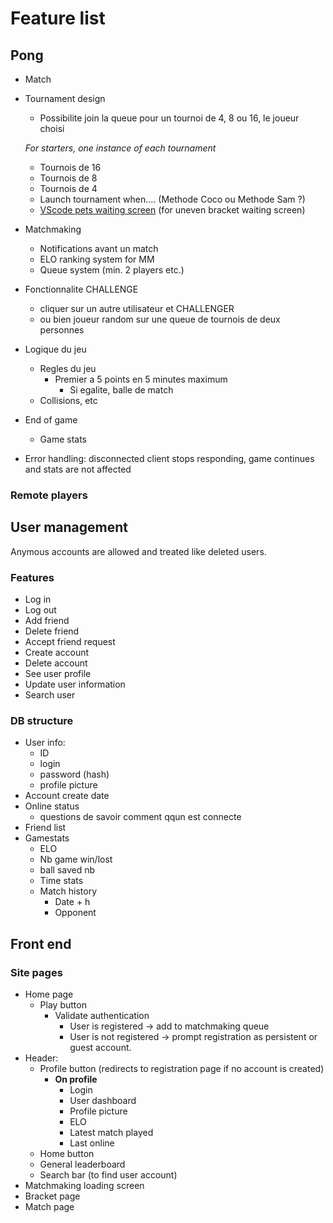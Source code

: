 # Feature list

## Pong

- Match

- Tournament design
  - Possibilite join la queue pour un tournoi de 4, 8 ou 16, le joueur choisi

  *For starters, one instance of each tournament*
  - Tournois de 16
  - Tournois de 8
  - Tournois de 4
  - Launch tournament when.... (Methode Coco ou Methode Sam ?)
  - [VScode pets waiting screen](https://github.com/tonybaloney/vscode-pets) (for uneven bracket waiting screen)
- Matchmaking
  - Notifications avant un match
  - ELO ranking system for MM
  - Queue system (min. 2 players etc.)

- Fonctionnalite CHALLENGE
  - cliquer sur un autre utilisateur et CHALLENGER
  - ou bien joueur random sur une queue de tournois de deux personnes

- Logique du jeu
  - Regles du jeu
    - Premier a 5 points en 5 minutes maximum
      - Si egalite, balle de match
  - Collisions, etc

- End of game
  - Game stats
- Error handling: disconnected client stops responding, game continues and stats are not affected

### Remote players

## User management

Anymous accounts are allowed and treated like deleted users.

### Features

- Log in
- Log out
- Add friend
- Delete friend
- Accept friend request
- Create account
- Delete account
- See user profile
- Update user information
- Search user

### DB structure

- User info:
  - ID
  - login
  - password (hash)
  - profile picture
- Account create date
- Online status
  - questions de savoir comment qqun est connecte
- Friend list
- Gamestats
  - ELO
  - Nb game win/lost
  - ball saved nb
  - Time stats
  - Match history
    - Date + h
    - Opponent

## Front end

### Site pages

- Home page
  - Play button
    - Validate authentication
      - User is registered -> add to matchmaking queue
      - User is not registered -> prompt registration as persistent or guest account.
- Header:
  - Profile button (redirects to registration page if no account is created)
    - **On profile**
      - Login
      - User dashboard
      - Profile picture
      - ELO
      - Latest match played
      - Last online
  - Home button
  - General leaderboard
  - Search bar (to find user account)
- Matchmaking loading screen
- Bracket page
- Match page
